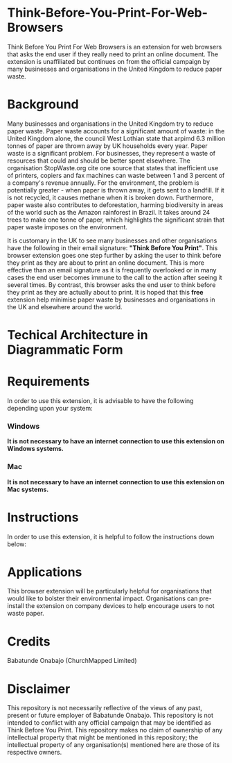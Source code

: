 # Think-Before-You-Print-For-Web-Browsers
Think Before You Print For Web Browsers is an extension for web browsers that asks the end user if they really need to print an online document. The extension is unaffiliated but continues on from the official campaign by many businesses and organisations in the United Kingdom to reduce paper waste.

# Background
Many businesses and organisations in the United Kingdom try to reduce paper waste. Paper waste accounts for a significant amount of waste: in the United Kingdom alone, the council West Lothian state that arpimd 6.3 million tonnes of paper are thrown away by UK households every year. Paper waste is a significant problem. For businesses, they represent a waste of resources that could and should be better spent elsewhere. The organisation StopWaste.org cite one source that states that inefficient use of printers, copiers and fax machines can waste between 1 and 3 percent of a company's revenue annually. For the environment, the problem is potentially greater - when paper is thrown away, it gets sent to a landfill. If it is not recycled, it causes methane when it is broken down. Furthermore, paper waste also contributes to deforestation, harming biodiversity in areas of the world such as the Amazon rainforest in Brazil. It takes around 24 trees to make one tonne of paper, which highlights the significant strain that paper waste imposes on the environment.  

It is customary in the UK to see many businesses and other organisations have the following in their email signature: **"Think Before You Print"**. This browser extension goes one step further by asking the user to think before they print as they are about to print an online document. This is more effective than an email signature as it is frequently overlooked or in many cases the end user becomes immune to the call to the action after seeing it several times. By contrast, this browser asks the end user to think before they print as they are actually about to print. It is hoped that this **free** extension help minimise paper waste by businesses and organisations in the UK and elsewhere around the world.  

# Techical Architecture in Diagrammatic Form

# Requirements
In order to use this extension, it is advisable to have the following depending upon your system:

### Windows


**It is not necessary to have an internet connection to use this extension on Windows systems.**

### Mac

**It is not necessary to have an internet connection to use this extension on Mac systems.**

# Instructions
In order to use this extension, it is helpful to follow the instructions down below:

# Applications
This browser extension will be particularly helpful for organisations that would like to bolster their environmental impact. Organisations can pre-install the extension on company devices to help encourage users to not waste paper. 

# Credits
Babatunde Onabajo (ChurchMapped Limited)

# Disclaimer
This repository is not necessarily reflective of the views of any past, present or future employer of Babatunde Onabajo. This repository is not intended to conflict with any official campaign that may be identified as Think Before You Print. This repository makes no claim of ownership of any intellectual property that might be mentioned in this repository; the intellectual property of any organisation(s) mentioned here are those of its respective owners.
